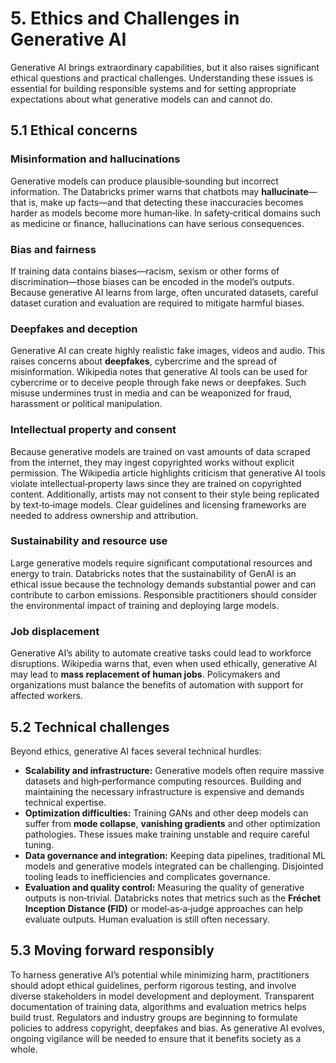# 5. Ethics and Challenges in Generative AI
Generative AI brings extraordinary capabilities, but it also raises significant ethical questions and practical challenges.  Understanding these issues is essential for building responsible systems and for setting appropriate expectations about what generative models can and cannot do.
## 5.1 Ethical concerns
### Misinformation and hallucinations
Generative models can produce plausible‑sounding but incorrect information.  The Databricks primer warns that chatbots may **hallucinate**—that is, make up facts—and that detecting these inaccuracies becomes harder as models become more human‑like.  In safety‑critical domains such as medicine or finance, hallucinations can have serious consequences.
### Bias and fairness
If training data contains biases—racism, sexism or other forms of discrimination—those biases can be encoded in the model’s outputs.  Because generative AI learns from large, often uncurated datasets, careful dataset curation and evaluation are required to mitigate harmful biases.
### Deepfakes and deception
Generative AI can create highly realistic fake images, videos and audio.  This raises concerns about **deepfakes**, cybercrime and the spread of misinformation.  Wikipedia notes that generative AI tools can be used for cybercrime or to deceive people through fake news or deepfakes.  Such misuse undermines trust in media and can be weaponized for fraud, harassment or political manipulation.
### Intellectual property and consent
Because generative models are trained on vast amounts of data scraped from the internet, they may ingest copyrighted works without explicit permission.  The Wikipedia article highlights criticism that generative AI tools violate intellectual‑property laws since they are trained on copyrighted content.  Additionally, artists may not consent to their style being replicated by text‑to‑image models.  Clear guidelines and licensing frameworks are needed to address ownership and attribution.
### Sustainability and resource use
Large generative models require significant computational resources and energy to train.  Databricks notes that the sustainability of GenAI is an ethical issue because the technology demands substantial power and can contribute to carbon emissions.  Responsible practitioners should consider the environmental impact of training and deploying large models.
### Job displacement
Generative AI’s ability to automate creative tasks could lead to workforce disruptions.  Wikipedia warns that, even when used ethically, generative AI may lead to **mass replacement of human jobs**.  Policymakers and organizations must balance the benefits of automation with support for affected workers.
## 5.2 Technical challenges
Beyond ethics, generative AI faces several technical hurdles:
* **Scalability and infrastructure:** Generative models often require massive datasets and high‑performance computing resources.  Building and maintaining the necessary infrastructure is expensive and demands technical expertise.
* **Optimization difficulties:** Training GANs and other deep models can suffer from **mode collapse**, **vanishing gradients** and other optimization pathologies.  These issues make training unstable and require careful tuning.
* **Data governance and integration:** Keeping data pipelines, traditional ML models and generative models integrated can be challenging.  Disjointed tooling leads to inefficiencies and complicates governance.
* **Evaluation and quality control:** Measuring the quality of generative outputs is non‑trivial.  Databricks notes that metrics such as the **Fréchet Inception Distance (FID)** or model‑as‑a‑judge approaches can help evaluate outputs.  Human evaluation is still often necessary.
## 5.3 Moving forward responsibly
To harness generative AI’s potential while minimizing harm, practitioners should adopt ethical guidelines, perform rigorous testing, and involve diverse stakeholders in model development and deployment.  Transparent documentation of training data, algorithms and evaluation metrics helps build trust.  Regulators and industry groups are beginning to formulate policies to address copyright, deepfakes and bias.  As generative AI evolves, ongoing vigilance will be needed to ensure that it benefits society as a whole.